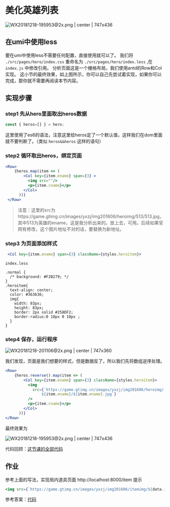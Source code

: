 # 美化英雄列表



![WX20181218-195953@2x.png | center | 747x436](https://cdn.nlark.com/yuque/0/2018/png/123174/1545134408040-fc15afe8-9e91-4105-ab08-bd067c47d494.png "")


## 在umi中使用less
要在umi中使用less不需要任何配置，直接使用就可以了。
我们将 `./src/pages/hero/index.css` 重命名为 `./src/pages/hero/index.less` ,在 `index.js` 中修改引用。
分析页面这是一个栅格布局，我们使用antd的Row和Col实现。
这小节的最终效果，如上图所示，你可以自己先尝试着实现，如果你可以完成，那你就不需要再阅读本节内容。
## 实现步骤
### step1 先从hero里面取出heros数据
```javascript
const { heros=[] } = hero;
```
这里使用了es6的语法，注意这里给heros定了一个默认值，这样我们在dom里面就不要判断了。（类似 `heros&&heros` 这样的语句）
### step2 循环取出heros，绑定页面
```jsx
<Row>
    {heros.map(item => (
        <Col key={item.ename} span={3} >
          <img src=""/>
          <p>{item.cname}</p>
        </Col>
      ))}
 </Row>
```
> 注意：这里的src为https://game.gtimg.cn/images/yxzj/img201606/heroimg/513/513.jpg，其中513为英雄的ename，这是我分析出来的。放上去，可用。后续如果官网有修改，这个图片地址不对的话，要替换为新地址。
### step3 为页面添加样式
```jsx
 <Col key={item.ename} span={3} className={styles.heroitem}>
```
`index.less` 
```less
.normal {
  /* background: #F2B279; */
}
.heroitem{
  text-align: center;
  color: #363636;
  img{
    width: 83px;
    height: 83px;
    border: 2px solid #258DF2;
    border-radius:0 10px 0 10px ;
  }
}
```
### step4 保存，运行程序


![WX20181218-201106@2x.png | center | 747x360](https://cdn.nlark.com/yuque/0/2018/png/123174/1545135099385-c62a0725-d18a-40e0-80fc-ac3ddd3bd147.png "")

我们发现，页面是我们想要的样式，但是数据反了，所以我们先将数组逆序处理。
```jsx
<Row>
    {heros.reverse().map(item => (
        <Col key={item.ename} span={3} className={styles.heroitem}>
          <img
            src={`https://game.gtimg.cn/images/yxzj/img201606/heroimg/
                ${item.ename}/${item.ename}.jpg`}
          />
          <p>{item.cname}</p>
        </Col>
      ))}
</Row>
```
最终效果为


![WX20181218-195953@2x.png | center | 747x436](https://cdn.nlark.com/yuque/0/2018/png/123174/1545135271491-62d1d2ba-9c1e-4df4-b939-cd382edcae99.png "")



<span data-type="color" style="color:rgb(38, 38, 38)"><span data-type="background" style="background-color:rgb(255, 255, 255)">代码回顾：</span></span>[这节课的全部代码](https://github.com/xiaohuoni/umi-course/tree/47e164c0037012664d53fa3190ebf98747155765/hero)

## 作业
参考上面的写法，实现局内道具页面 http://localhost:8000/item
提示 
```jsx
<img src={`https://game.gtimg.cn/images/yxzj/img201606/itemimg/${data.item_id}.jpg`} />
```
参考答案：[代码](https://github.com/xiaohuoni/umi-course/tree/8c1fc94561d9e26cf8b1a7055ffda0bf227342d6/hero)


